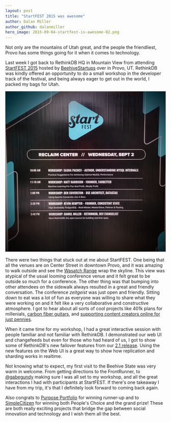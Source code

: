 ```yaml
---
layout: post
title: "StartFEST 2015 was awesome"
author: Dalan Miller
author_github: dalanmiller
hero_image: 2015-09-04-startfest-is-awesome-02.png
---
```


Not only are the mountains of Utah great, and the people the friendliest, Provo has some things going for it when it comes to technology.

Last week I got back to RethinkDB HQ in Mountain View from attending [StartFEST 2015][startfest] hosted by [BeehiveStartups][beehive] over in Provo, UT. RethinkDB was kindly offered an opportunity to do a small workshop in the developer track of the festival, and being always eager to get out in the world, I packed my bags for Utah.

<!--more-->

![](/assets/images/posts/2015-09-04-startfest-is-awesome-01.png)

There were two things that stuck out at me about StartFEST. One being that all the venues are on Center Street in downtown Provo, and it was amazing to walk outside and see the [Wasatch Range][wasatch] wrap the skyline. This view was atypical of the usual looming conference venue and it felt great to be outside so much for a conference. The other thing was that bumping into other attendees on the sidewalk always resulted in a great and friendly conversation. The conference _zeitgeist_ was just open and friendly. Sitting down to eat was a lot of fun as everyone was willing to share what they were working on and it felt like a very collaborative and constructive atmosphere. I got to hear about all sorts of cool projects like 401k plans for millenials, [carbon fiber guitars][klos], and [supporting content creators online for just pennies][pennypledge].

When it came time for my workshop, I had a great interactive session with people familiar and not familiar with RethinkDB. I demonstrated our web UI and  changefeeds but even for those who had heard of us, I got to show some of RethinkDB's new failover features from our [2.1 release][2_1]. Using the new features on the Web UI is a great way to show how replication and sharding works in realtime.

Not knowing what to expect, my first visit to the Beehive State was very warm in welcome. From getting directions to the FrontRunner, to [@gabegundy][gabe] making sure I was all set to my workshop, and all the great interactions I had with participants at StartFEST. If there's one takeaway I have from my trip, it's that I definitely look forward to coming back again.

Also congrats to [Purpose Portfolio][purpose_portfolio] for winning runner-up and to [SimpleCitizen][simplecitizen] for winning both People's Choice and the grand prize! These are both really exciting projects that bridge the gap between social innovation and technology and I wish them all the best.  

[2_1]:https://rethinkdb.com/blog/2.1-release/
[beehive]: https://beehivestartups.com/about/
[gabe]: https://twitter.com/gabegundy
[klos]: http://www.klosguitars.com/
[pennypledge]: https://pennypledge.co/welcome/
[purpose_portfolio]: https://www.purposeportfolio.org/
[simplecitizen]: http://www.simplecitizen.com/
[startfest]: https://startfestival.com/
[wasatch]: https://en.wikipedia.org/wiki/Wasatch_Range
